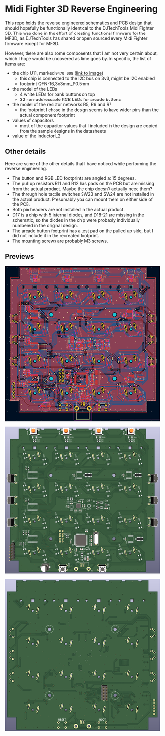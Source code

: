 # Midi Fighter 3D Reverse Engineering
This repo holds the reverse engineered schematics and PCB design that should hopefully be functionally identical to the DJTechTools Midi Fighter 3D. This was done in the effort of creating functional firmware for the MF3D, as DJTechTools has shared or open sourced every Midi Fighter firmware except for MF3D.

However, there are also some components that I am not very certain about, which I hope would be uncovered as time goes by. In specific, the list of items are:
* the chip U11, marked `9470 008` ([link to image](./img/U11.jpg))
  * this chip is connected to the I2C bus on 3v3, might be I2C enabled
  * footprint QFN-16_3x3mm_P0.5mm
* the model of the LEDs
  * 4 white LEDs for bank buttons on top
  * 32 non-addressable RGB LEDs for arcade buttons
* the model of the resistor networks R5, R6 and R7
  * the footprint I chose in the design seems to have wider pins than the actual component footprint
* values of capacitors
  * most of the capacitor values that I included in the design are copied from the sample designs in the datasheets
* value of the inductor L2

## Other details
Here are some of the other details that I have noticed while performing the reverse engineering.
* The button and RGB LED footprints are angled at 15 degrees.
* The pull up resistors R11 and R12 has pads on the PCB but are missing from the actual product. Maybe the chip doesn't actually need them?
* The through hole tactile switches SW23 and SW24 are not installed in the actual product. Presumably you can mount them on either side of the PCB.
* Both pin headers are not installed in the actual product.
* D17 is a chip with 5 internal diodes, and D18-21 are missing in the schematic, so the diodes in the chip were probably individually numbered in the original design.
* The arcade button footprint has a test pad on the pulled up side, but I did not include it in the recreated footprint.
* The mounting screws are probably M3 screws.

## Previews
![PCB.png](./img/PCB.png)

![3dmodelfront.png](./img/3dmodelfront.png)

![3dmodelback.png](./img/3dmodelback.png)